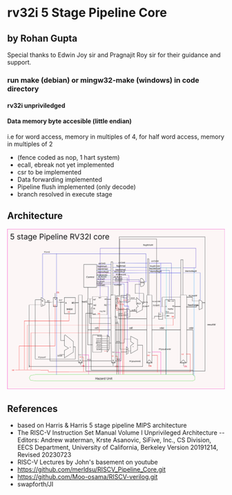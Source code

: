 # rv32i 5 Stage Pipeline Core
## by Rohan Gupta

Special thanks to Edwin Joy sir and Pragnajit Roy sir for their guidance and support.

### run make (debian) or mingw32-make (windows) in code directory

#### rv32i unpriviledged 
#### Data memory byte accesible (little endian)
i.e for word access, memory in multiples of 4, for half word access, memory in multiples of 2

- (fence coded as nop, 1 hart system)
- ecall, ebreak not yet implemented
- csr to be implemented
- Data forwarding implemented
- Pipeline flush implemented (only decode)
- branch resolved in execute stage

## Architecture
![architecture](https://github.com/Rohan7Gupta/nanoRV/blob/v2/RV32%205-stage%20pipeline%20data-path%20(6).jpg)

## References
- based on Harris & Harris 5 stage pipeline MIPS architecture
- The RISC-V Instruction Set Manual Volume I Unprivileged Architecture
-- Editors: Andrew waterman, Krste Asanovic, SiFive, Inc., CS Division, EECS Department, University of California, Berkeley
 Version 20191214, Revised 20230723
- RISC-V Lectures by John's basement on youtube
- https://github.com/merldsu/RISCV_Pipeline_Core.git
- https://github.com/Moo-osama/RISCV-verilog.git
- swapforth/JI
